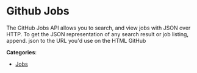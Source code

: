 # Github Jobs

The GitHub Jobs API allows you to search, and view jobs with JSON over HTTP.  To get the JSON representation of any search result or job listing, append. json to the URL you'd use on the HTML GitHub

**Categories**:

- [Jobs](https://github/apis-list/apis-list#jobs)



